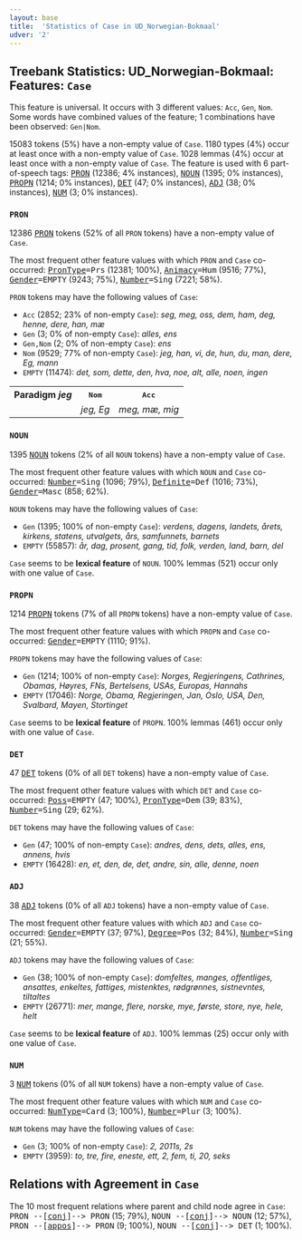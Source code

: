 ```yaml
---
layout: base
title:  'Statistics of Case in UD_Norwegian-Bokmaal'
udver: '2'
---
```


## Treebank Statistics: UD_Norwegian-Bokmaal: Features: `Case`

This feature is universal.
It occurs with 3 different values: `Acc`, `Gen`, `Nom`.
Some words have combined values of the feature; 1 combinations have been observed: `Gen|Nom`.

15083 tokens (5%) have a non-empty value of `Case`.
1180 types (4%) occur at least once with a non-empty value of `Case`.
1028 lemmas (4%) occur at least once with a non-empty value of `Case`.
The feature is used with 6 part-of-speech tags: <tt><a href="no_bokmaal-pos-PRON.html">PRON</a></tt> (12386; 4% instances), <tt><a href="no_bokmaal-pos-NOUN.html">NOUN</a></tt> (1395; 0% instances), <tt><a href="no_bokmaal-pos-PROPN.html">PROPN</a></tt> (1214; 0% instances), <tt><a href="no_bokmaal-pos-DET.html">DET</a></tt> (47; 0% instances), <tt><a href="no_bokmaal-pos-ADJ.html">ADJ</a></tt> (38; 0% instances), <tt><a href="no_bokmaal-pos-NUM.html">NUM</a></tt> (3; 0% instances).

### `PRON`

12386 <tt><a href="no_bokmaal-pos-PRON.html">PRON</a></tt> tokens (52% of all `PRON` tokens) have a non-empty value of `Case`.

The most frequent other feature values with which `PRON` and `Case` co-occurred: <tt><a href="no_bokmaal-feat-PronType.html">PronType</a></tt><tt>=Prs</tt> (12381; 100%), <tt><a href="no_bokmaal-feat-Animacy.html">Animacy</a></tt><tt>=Hum</tt> (9516; 77%), <tt><a href="no_bokmaal-feat-Gender.html">Gender</a></tt><tt>=EMPTY</tt> (9243; 75%), <tt><a href="no_bokmaal-feat-Number.html">Number</a></tt><tt>=Sing</tt> (7221; 58%).

`PRON` tokens may have the following values of `Case`:

* `Acc` (2852; 23% of non-empty `Case`): <em>seg, meg, oss, dem, ham, deg, henne, dere, han, mæ</em>
* `Gen` (3; 0% of non-empty `Case`): <em>alles, ens</em>
* `Gen,Nom` (2; 0% of non-empty `Case`): <em>ens</em>
* `Nom` (9529; 77% of non-empty `Case`): <em>jeg, han, vi, de, hun, du, man, dere, Eg, mann</em>
* `EMPTY` (11474): <em>det, som, dette, den, hva, noe, alt, alle, noen, ingen</em>

<table>
  <tr><th>Paradigm <i>jeg</i></th><th><tt>Nom</tt></th><th><tt>Acc</tt></th></tr>
  <tr><td><tt></tt></td><td><em>jeg, Eg</em></td><td><em>meg, mæ, mig</em></td></tr>
</table>

### `NOUN`

1395 <tt><a href="no_bokmaal-pos-NOUN.html">NOUN</a></tt> tokens (2% of all `NOUN` tokens) have a non-empty value of `Case`.

The most frequent other feature values with which `NOUN` and `Case` co-occurred: <tt><a href="no_bokmaal-feat-Number.html">Number</a></tt><tt>=Sing</tt> (1096; 79%), <tt><a href="no_bokmaal-feat-Definite.html">Definite</a></tt><tt>=Def</tt> (1016; 73%), <tt><a href="no_bokmaal-feat-Gender.html">Gender</a></tt><tt>=Masc</tt> (858; 62%).

`NOUN` tokens may have the following values of `Case`:

* `Gen` (1395; 100% of non-empty `Case`): <em>verdens, dagens, landets, årets, kirkens, statens, utvalgets, års, samfunnets, barnets</em>
* `EMPTY` (55857): <em>år, dag, prosent, gang, tid, folk, verden, land, barn, del</em>

`Case` seems to be **lexical feature** of `NOUN`. 100% lemmas (521) occur only with one value of `Case`.

### `PROPN`

1214 <tt><a href="no_bokmaal-pos-PROPN.html">PROPN</a></tt> tokens (7% of all `PROPN` tokens) have a non-empty value of `Case`.

The most frequent other feature values with which `PROPN` and `Case` co-occurred: <tt><a href="no_bokmaal-feat-Gender.html">Gender</a></tt><tt>=EMPTY</tt> (1110; 91%).

`PROPN` tokens may have the following values of `Case`:

* `Gen` (1214; 100% of non-empty `Case`): <em>Norges, Regjeringens, Cathrines, Obamas, Høyres, FNs, Bertelsens, USAs, Europas, Hannahs</em>
* `EMPTY` (17046): <em>Norge, Obama, Regjeringen, Jan, Oslo, USA, Den, Svalbard, Mayen, Stortinget</em>

`Case` seems to be **lexical feature** of `PROPN`. 100% lemmas (461) occur only with one value of `Case`.

### `DET`

47 <tt><a href="no_bokmaal-pos-DET.html">DET</a></tt> tokens (0% of all `DET` tokens) have a non-empty value of `Case`.

The most frequent other feature values with which `DET` and `Case` co-occurred: <tt><a href="no_bokmaal-feat-Poss.html">Poss</a></tt><tt>=EMPTY</tt> (47; 100%), <tt><a href="no_bokmaal-feat-PronType.html">PronType</a></tt><tt>=Dem</tt> (39; 83%), <tt><a href="no_bokmaal-feat-Number.html">Number</a></tt><tt>=Sing</tt> (29; 62%).

`DET` tokens may have the following values of `Case`:

* `Gen` (47; 100% of non-empty `Case`): <em>andres, dens, dets, alles, ens, annens, hvis</em>
* `EMPTY` (16428): <em>en, et, den, de, det, andre, sin, alle, denne, noen</em>

### `ADJ`

38 <tt><a href="no_bokmaal-pos-ADJ.html">ADJ</a></tt> tokens (0% of all `ADJ` tokens) have a non-empty value of `Case`.

The most frequent other feature values with which `ADJ` and `Case` co-occurred: <tt><a href="no_bokmaal-feat-Gender.html">Gender</a></tt><tt>=EMPTY</tt> (37; 97%), <tt><a href="no_bokmaal-feat-Degree.html">Degree</a></tt><tt>=Pos</tt> (32; 84%), <tt><a href="no_bokmaal-feat-Number.html">Number</a></tt><tt>=Sing</tt> (21; 55%).

`ADJ` tokens may have the following values of `Case`:

* `Gen` (38; 100% of non-empty `Case`): <em>domfeltes, manges, offentliges, ansattes, enkeltes, fattiges, mistenktes, rødgrønnes, sistnevntes, tiltaltes</em>
* `EMPTY` (26771): <em>mer, mange, flere, norske, mye, første, store, nye, hele, helt</em>

`Case` seems to be **lexical feature** of `ADJ`. 100% lemmas (25) occur only with one value of `Case`.

### `NUM`

3 <tt><a href="no_bokmaal-pos-NUM.html">NUM</a></tt> tokens (0% of all `NUM` tokens) have a non-empty value of `Case`.

The most frequent other feature values with which `NUM` and `Case` co-occurred: <tt><a href="no_bokmaal-feat-NumType.html">NumType</a></tt><tt>=Card</tt> (3; 100%), <tt><a href="no_bokmaal-feat-Number.html">Number</a></tt><tt>=Plur</tt> (3; 100%).

`NUM` tokens may have the following values of `Case`:

* `Gen` (3; 100% of non-empty `Case`): <em>2, 2011s, 2s</em>
* `EMPTY` (3959): <em>to, tre, fire, eneste, ett, 2, fem, ti, 20, seks</em>

## Relations with Agreement in `Case`

The 10 most frequent relations where parent and child node agree in `Case`:
<tt>PRON --[<tt><a href="no_bokmaal-dep-conj.html">conj</a></tt>]--> PRON</tt> (15; 79%),
<tt>NOUN --[<tt><a href="no_bokmaal-dep-conj.html">conj</a></tt>]--> NOUN</tt> (12; 57%),
<tt>PRON --[<tt><a href="no_bokmaal-dep-appos.html">appos</a></tt>]--> PRON</tt> (9; 100%),
<tt>NOUN --[<tt><a href="no_bokmaal-dep-conj.html">conj</a></tt>]--> DET</tt> (1; 100%).

